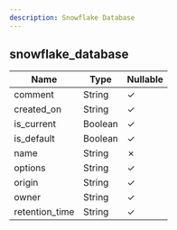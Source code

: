 ```yaml
---
description: Snowflake Database
---
```

snowflake_database
------------------

| **Name**       | **Type** | **Nullable** |
| -------------- | -------- | ------------ |
| comment        | String   | &check;      |
| created_on     | String   | &check;      |
| is_current     | Boolean  | &check;      |
| is_default     | Boolean  | &check;      |
| name           | String   | &cross;      |
| options        | String   | &check;      |
| origin         | String   | &check;      |
| owner          | String   | &check;      |
| retention_time | String   | &check;      |
